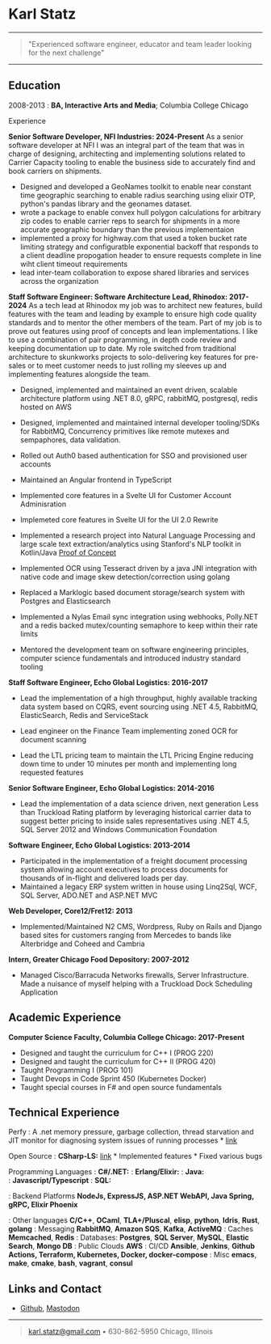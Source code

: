 Karl Statz
============

----

>  "Experienced software engineer, educator and team leader looking for the next challenge"

----

Education
---------

2008-2013
:   **BA, Interactive Arts and Media**; Columbia College Chicago

Experience

**Senior Software Developer, NFI Industries: 2024-Present**
As a senior software developer at NFI I was an integral part of the team that was in charge of designing, architecting and implementing solutions related to Carrier Capacity tooling to enable the business side to accurately find and book carriers on shipments. 

* Designed and developed a GeoNames toolkit to enable near constant time geographic searching to enable radius searching using elixir OTP, python's pandas library and the geonames dataset. 
* wrote a package to enable convex hull polygon calculations for arbitrary zip codes to enable carrier reps to search for shipments in a more accurate geographic boundary than the previous implementaion
* implemented a proxy for highway.com that used a token bucket rate limiting strategy and configuratble exponential backoff that responds to a client deadline propogation header to ensure requests complete in line wiht client timeout requirements
* lead inter-team collaboration to expose shared libraries and services across the organization


**Staff Software Engineer: Software Architecture Lead, Rhinodox: 2017-2024**
As a tech lead at Rhinodox my job was to architect new features, build features with the team and leading by example to ensure 
high code quality standards and to mentor the other members of the team. Part of my job is to prove out features using proof of concepts
and lean implementations. I like to use a combination of pair programming, in depth code review and keeping documentation up to date. My role switched from traditional architecture to skunkworks projects to solo-delivering key features for pre-sales or to meet customer needs to just rolling my sleeves up and implementing features alongside the team. 

* Designed, implemented and maintained an event driven, scalable architecture platform using .NET 8.0, gRPC, rabbitMQ, postgresql, redis hosted on AWS

* Designed, implemented and maintained internal developer tooling/SDKs for RabbitMQ, Concurrency primitives like remote mutexes and sempaphores, data validation.

* Rolled out Auth0 based authentication for SSO and provisioned user accounts

* Maintained an Angular frontend in TypeScript

* Implemented core features in a Svelte UI for Customer Account Adminisration

* Implemeted core features in Svelte UI for the UI 2.0 Rewrite

* Implemented a research project into Natural Language Processing and large scale text extraction/analytics
using Stanford's NLP toolkit in Kotlin/Java [Proof of Concept](https://github.com/kstatz12/KotlinNLPExample)

* Implemented OCR using Tesseract driven by a java JNI integration with native code and image skew detection/correction using golang

* Replaced a Marklogic based document storage/search system with Postgres and Elasticsearch

* Implemented a Nylas Email sync integration using webhooks, Polly.NET and a redis backed
mutex/counting semaphore to keep within their rate limits

* Mentored the development team on software engineering principles, computer science fundamentals
and introduced industry standard tooling

**Staff Software Engineer, Echo Global Logistics: 2016-2017**

* Lead the implementation of a high throughput, highly available tracking data system based on CQRS, event sourcing using .NET 4.5, RabbitMQ, ElasticSearch, Redis and ServiceStack

* Lead engineer on the Finance Team implementing zoned OCR for document scanning

* Lead the LTL pricing team to maintain the LTL Pricing Engine reducing down time to under 10 minutes per month and implementing long requested features

**Senior Software Engineer, Echo Global Logistics: 2014-2016**

* Lead the implementation of a data science driven, next generation Less than Truckload Rating platform by leveraging historical carrier data to suggest better pricing to inside sales representatives using .NET 4.5, SQL Server 2012 and Windows Communication Foundation

**Software Engineer, Echo Global Logistics: 2013-2014**
* Participated in the implementation of a freight document processing system allowing account executives to process documents for thousands of in-flight and delivered loads per day.
* Maintained a legacy ERP system written in house using Linq2Sql, WCF, SQL Server, ADO.NET and ASP.NET MVC

**Web Developer, Core12/Fret12: 2013**

* Implemented/Maintained N2 CMS, Wordpress, Ruby on Rails and Django based sites for customers ranging from Mercedes
to bands like Alterbridge and Coheed and Cambria

**Intern, Greater Chicago Food Depository: 2007-2012**

* Managed Cisco/Barracuda Networks firewalls, Server Infrastructure. Made a nuisance of myself helping with a Truckload Dock Scheduling
Application

Academic Experience
--------------------
**Computer Science Faculty, Columbia College Chicago: 2017-Present**

* Designed and taught the curriculum for C++ I (PROG 220)
* Designed and taught the curriculum for C++ II (PROG 420)
* Taught Programming I (PROG 101)
* Taught Devops in Code Sprint 450 (Kubernetes Docker)
* Taught special courses in F# and open source fundamentals

Technical Experience
--------------------

Perfy
:   A .net memory pressure, garbage collection, thread starvation and JIT monitor for diagnosing system issues of running processes
    * [link](https://github.com/kstatz12/Perfy)

Open Source
:   **CSharp-LS:** [link](https://github.com/razzmatazz/csharp-language-server)
    * Implemented features
    * Fixed various bugs

Programming Languages
:   **C#/.NET:** 
:   **Erlang/Elixir:** 
:   **Java:**  
:   **Javascript/Typescript** 
:   **SQL:** 

:   Backend Platforms **NodeJs, ExpressJS, ASP.NET WebAPI, Java Spring, gRPC, Elixir Phoenix**

:   Other languages **C/C++**, **OCaml**, **TLA+/Pluscal**, **elisp**, **python**, **Idris**, **Rust**, **golang**
:   Messaging **RabbitMQ**, **Amazon SQS**, **Kafka**, **ActiveMQ**
:   Caches **Memcached**, **Redis**
:   Databases: **Postgres**, **SQL Server**, **MySQL**, **Elastic Search**, **Mongo DB**
:   Public Clouds **AWS**
:   CI/CD  **Ansible**, **Jenkins**, **Github Actions, Terraform, Kubernetes, Docker, docker-compose**
:   Misc **emacs**, **make**, **cmake**, **bash**, **vagrant**, **consul**


Links and Contact
----------------------------------------
* [Github](https://github.com/kstatz12), [Mastodon](https://discuss.systems/@kstatz12)

----
> <karl.statz@gmail.com> • 630-862-5950
> Chicago, Illinois
